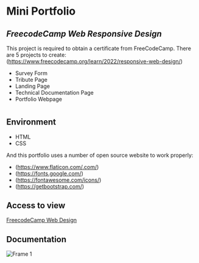 # Mini Portfolio
## _FreecodeCamp Web Responsive Design_
This project is required to obtain a certificate from FreeCodeCamp. There are 5 projects to create: (https://www.freecodecamp.org/learn/2022/responsive-web-design/)
- Survey Form
- Tribute Page
- Landing Page
- Technical Documentation Page
- Portfolio Webpage
#
## Environment
- HTML
- CSS

And this portfolio uses a number of open source website to work properly:
- (https://www.flaticon.com/.com/)
- (https://fonts.google.com/)
- (https://fontawesome.com/icons/)
- (https://getbootstrap.com/)

## Access to view

[FreecodeCamp Web Design](https://6396fa20ce269062b5361661--elegant-sopapillas-ae705c.netlify.app/) 


## Documentation

![Frame 1](https://user-images.githubusercontent.com/108262868/207014291-bdf4ec73-2002-46b0-91ec-0482549247c4.png)
